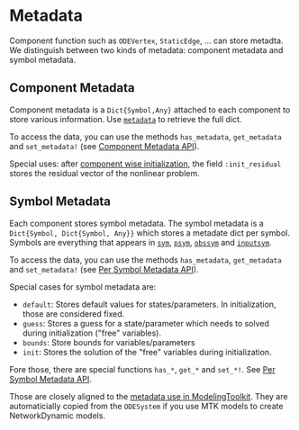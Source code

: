 # Metadata

Component function such as `ODEVertex`, `StaticEdge`, ... can store metadta. We distinguish between two kinds of metadata: component metadata and symbol metadata.

## Component Metadata
Component metadata is a `Dict{Symbol,Any}` attached to each component to store various information. Use [`metadata`](@ref) to retrieve the full dict.

To access the data, you can use the methods `has_metadata`, `get_metadata` and `set_metadata!` (see [Component Metadata API](@ref)).

Special uses: after [component wise initialization](@ref), the field `:init_residual` stores the residual vector of the nonlinear problem.

## Symbol Metadata
Each component stores symbol metadata. The symbol metadata is a `Dict{Symbol, Dict{Symbol, Any}}` which stores a metadate dict per symbol. Symbols are everything that appears in [`sym`](@ref), [`psym`](@ref), [`obssym`](@ref) and [`inputsym`](@ref).

To access the data, you can use the methods `has_metadata`, `get_metadata` and `set_metadata!` (see [Per Symbol Metadata API](@ref)).

Special cases for symbol metadata are:

- `default`: Stores default values for states/parameters. In initialization, those are considered fixed.
- `guess`: Stores a guess for a state/parameter which needs to solved during initialization ("free" variables).
- `bounds`: Store bounds for variables/parameters
- `init`: Stores the solution of the "free" variables during initialization.

Fore those, there are special functions `has_*`, `get_*` and `set_*!`. See [Per Symbol Metadata API](@ref).


Those are closely aligned to the [metadata use in ModelingToolkit](https://docs.sciml.ai/ModelingToolkit/stable/basics/Variable_metadata/). They are automaticially copied from the `ODESystem` if you use MTK models to create NetworkDynamic models.
